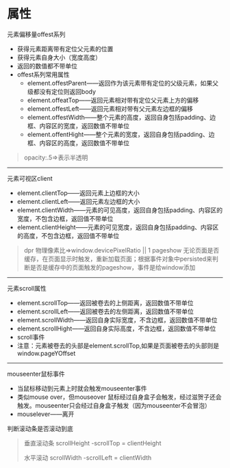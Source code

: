

















# 属性

元素偏移量offest系列

- 获得元素距离带有定位父元素的位置
- 获得元素自身大小（宽度高度）
- 返回的数值都不带单位
- offest系列常用属性
  - element.offestParent——返回作为该元素带有定位的父级元素，如果父级都没有定位则返回body
  - element.offeatTop——返回元素相对带有定位父元素上方的偏移
  - element.offestLeft——返回元素相对带有父元素左边框的偏移
  - element.offestWidth——整个元素的高度，返回自身包括padding、边框、内容区的宽度，返回数值不带单位
  - element.offentHight——整个元素的宽度，返回自身包括padding、边框、内容区的高度，返回数值不带单位

> opacity:.5=>表示半透明

------

元素可视区client

- element.clientTop——返回元素上边框的大小
- element.clientLeft——返回元素左边框的大小
- element.clientWidth——元素的可见高度，返回自身包括padding、内容区的宽度，不包含边框，返回值不带单位
- element.clientHeight——元素的可见宽度，返回自身包括padding、内容区的高度，不包含边框，返回值不带单位

> dpr 物理像素比=>window.devicePixelRatio || 1 pageshow 无论页面是否缓存，在页面显示时触发，重新加载页面；根据事件对象中persisted来判断是否是缓存中的页面触发的pageshow，事件是给window添加

------

元素scroll属性

- element.scrollTop——返回被卷去的上侧距离，返回数值不带单位
- element.scrollLeft——返回被卷去的左侧距离，返回数值不带单位
- element.scrollWidth——返回自身实际宽度，不含边框，返回数值不带单位
- element.scrollHight——返回自身实际高度，不含边框，返回数值不带单位
- scroll事件
- 注意：元素被卷去的头部是element.scrollTop,如果是页面被卷去的头部则是window.pageYOffset

------

mouseenter鼠标事件

- 当鼠标移动到元素上时就会触发mouseenter事件
- 类似mouse over，但mouseover 鼠标经过自身盒子会触发，经过滋贺子还会触发。mouseenter只会经过自身盒子触发（因为mouseenter不会冒泡）
- mouselever——离开



判断滚动条是否滚动到底

> 垂直滚动条
> scrollHeight -scrollTop = clientHeight
>
> 水平滚动
> scrollWidth -scrollLeft = clientWidth

